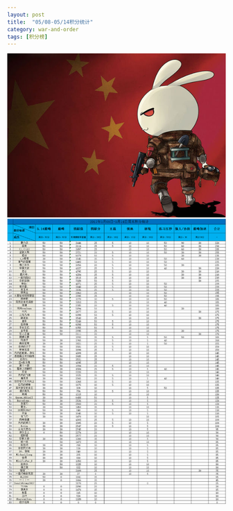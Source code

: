 ```yaml
---
layout: post
title:  "05/08-05/14积分统计"
category: war-and-order
tags: [积分榜]
---
```

![Logo](/media/files/2017/03/24/logo.jpg)
![Core507](/media/files/2017/05/514.png)